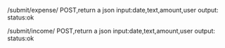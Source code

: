 /submit/expense/
 POST,return a json
 input:date,text,amount,user
 output: status:ok

/submit/income/
 POST,return a json
 input:date,text,amount,user
 output: status:ok

